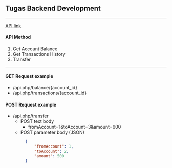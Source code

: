 ## Tugas Backend Development

---

[API link](ttps://it-perbankan-api.azurewebsites.net)

#### API Method
1. Get Account Balance
2. Get Transactions History
3. Transfer

***

#### GET Request example
* /api.php/balance/{account_id}
* /api.php/transactions/{account_id}

#### POST Request example
* /api.php/transfer
  * POST text body
    * fromAccount=1&toAccount=3&amount=600
  * POST parameter body (JSON)
    ```json
      {
          "fromAccount": 1,
          "toAccount": 2,
          "amount": 500
      }
      ```